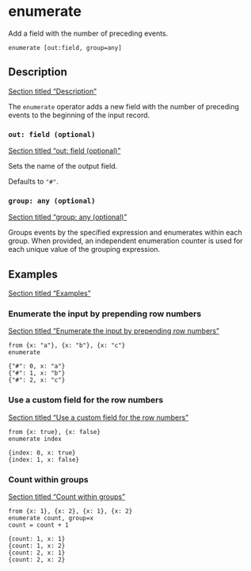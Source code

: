 # enumerate

Add a field with the number of preceding events.

```tql
enumerate [out:field, group=any]
```

## Description

[Section titled “Description”](#description)

The `enumerate` operator adds a new field with the number of preceding events to the beginning of the input record.

### `out: field (optional)`

[Section titled “out: field (optional)”](#out-field-optional)

Sets the name of the output field.

Defaults to `"#"`.

### `group: any (optional)`

[Section titled “group: any (optional)”](#group-any-optional)

Groups events by the specified expression and enumerates within each group. When provided, an independent enumeration counter is used for each unique value of the grouping expression.

## Examples

[Section titled “Examples”](#examples)

### Enumerate the input by prepending row numbers

[Section titled “Enumerate the input by prepending row numbers”](#enumerate-the-input-by-prepending-row-numbers)

```tql
from {x: "a"}, {x: "b"}, {x: "c"}
enumerate
```

```tql
{"#": 0, x: "a"}
{"#": 1, x: "b"}
{"#": 2, x: "c"}
```

### Use a custom field for the row numbers

[Section titled “Use a custom field for the row numbers”](#use-a-custom-field-for-the-row-numbers)

```tql
from {x: true}, {x: false}
enumerate index
```

```tql
{index: 0, x: true}
{index: 1, x: false}
```

### Count within groups

[Section titled “Count within groups”](#count-within-groups)

```tql
from {x: 1}, {x: 2}, {x: 1}, {x: 2}
enumerate count, group=x
count = count + 1
```

```tql
{count: 1, x: 1}
{count: 1, x: 2}
{count: 2, x: 1}
{count: 2, x: 2}
```